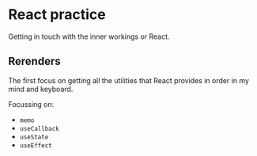 # React practice

Getting in touch with the inner workings or React.

## Rerenders

The first focus on getting all the utilities that React provides in order in my mind and keyboard.

Focussing on:
- `memo`
- `useCallback`
- `useState`
- `useEffect`
